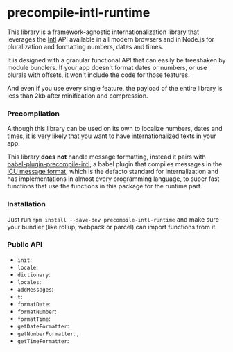 # precompile-intl-runtime

This library is a framework-agnostic internationalization library that leverages the [Intl](https://developer.mozilla.org/es/docs/Web/JavaScript/Referencia/Objetos_globales/Intl)
API available in all modern browsers and in Node.js for pluralization and formatting numbers, dates and times.

It is designed with a granular functional API that can easily be treeshaken by module bundlers. If your app doesn't format
dates or numbers, or use plurals with offsets, it won't include the code for those features.

And even if you use every single feature, the payload of the entire library is less than 2kb after minification and compression.

### Precompilation

Although this library can be used on its own to localize numbers, dates and times, it is very likely that you
want to have internationalized texts in your app.

This library **does not** handle message formatting, instead it pairs with [babel-plugin-precompile-intl](https://github.com/cibernox/babel-plugin-precompile-intl),
a babel plugin that compiles messages in the [ICU message format](https://developer.mozilla.org/es/docs/Web/JavaScript/Referencia/Objetos_globales/Intl), which
is the defacto standard for internalization and has implementations in almost every programming language, to super fast functions that use
the functions in this package for the runtime part.


### Installation

Just run `npm install --save-dev precompile-intl-runtime` and make sure your bundler (like rollup, webpack or parcel) can import
functions from it.

### Public API

- `init`:
- `locale`:
- `dictionary`:
- `locales`:
- `addMessages`:
- `t`:
- `formatDate`:
- `formatNumber`:
- `formatTime`:
- `getDateFormatter`:
- `getNumberFormatter`: ,
- `getTimeFormatter`:

